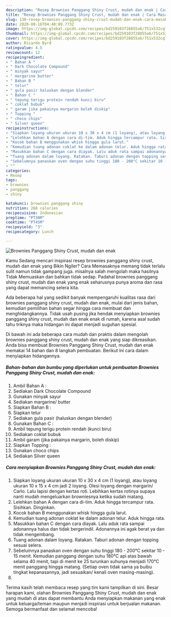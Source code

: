 ```yaml
---
description: "Resep Brownies Panggang Shiny Crust, mudah dan enak | Cara Masak Brownies Panggang Shiny Crust, mudah dan enak Yang Enak Dan Lezat"
title: "Resep Brownies Panggang Shiny Crust, mudah dan enak | Cara Masak Brownies Panggang Shiny Crust, mudah dan enak Yang Enak Dan Lezat"
slug: 130-resep-brownies-panggang-shiny-crust-mudah-dan-enak-cara-masak-brownies-panggang-shiny-crust-mudah-dan-enak-yang-enak-dan-lezat
date: 2020-08-16T04:40:09.773Z
image: https://img-global.cpcdn.com/recipes/bd259103f28855a6/751x532cq70/brownies-panggang-shiny-crust-mudah-dan-enak-foto-resep-utama.jpg
thumbnail: https://img-global.cpcdn.com/recipes/bd259103f28855a6/751x532cq70/brownies-panggang-shiny-crust-mudah-dan-enak-foto-resep-utama.jpg
cover: https://img-global.cpcdn.com/recipes/bd259103f28855a6/751x532cq70/brownies-panggang-shiny-crust-mudah-dan-enak-foto-resep-utama.jpg
author: Ricardo Byrd
ratingvalue: 4.5
reviewcount: 12
recipeingredient:
- " Bahan A "
- " Dark Chocolate Compound"
- " minyak sayur"
- " margarine butter"
- " Bahan B "
- " telur"
- " gula pasir haluskan dengan blender"
- " Bahan C "
- " tepung terigu protein rendah kunci biru"
- " coklat bubuk"
- " garam jika pakainya margarin boleh diskip"
- " Topping "
- " choco chips"
- " Silver queen"
recipeinstructions:
- "Siapkan loyang ukuran ukuran 10 x 30 x 4 cm (1 loyang), atau loyang ukuran 10 x 15 x 4 cm jadi 2 loyang. Olesi loyang dengan margarin/ Carlo. Lalu lapisi dengan kertas roti. Lebihkan kertas rotinya supaya nanti mudah mengeluarkan browniesnya ketika sudah matang."
- "Lelehkan bahan A dengan cara di-tim. Aduk hingga tercampur rata. Sisihkan. Dinginkan."
- "Kocok bahan B menggunakan whisk hingga gula larut."
- "Kemudian tuang adonan coklat ke dalam adonan telur. Aduk hingga rata."
- "Masukkan bahan C dengan cara diayak. Lalu aduk rata sampai adonannya halus dan tidak bergerindil. Adonannya ini agak berat ya dan tidak mengembang."
- "Tuang adonan dalam loyang. Ratakan. Taburi adonan dengan topping sesuai selera."
- "Sebelumnya panaskan oven dengan suhu tinggi 180 - 200°C sekitar 10 - 15 menit. Kemudian panggang dengan suhu 180°C api atas bawah selama 40 menit, tapi di menit ke 25 turunkan suhunya menjadi 170°C menit panggang hingga matang. (Setiap oven tidak sama ya buibu tingkat kepanasannya, jadi sesuaikan/ kenali oven masing-masing)."
- ""
categories:
- Resep
tags:
- brownies
- panggang
- shiny

katakunci: brownies panggang shiny 
nutrition: 268 calories
recipecuisine: Indonesian
preptime: "PT30M"
cooktime: "PT45M"
recipeyield: "3"
recipecategory: Lunch

---
```



![Brownies Panggang Shiny Crust, mudah dan enak](https://img-global.cpcdn.com/recipes/bd259103f28855a6/751x532cq70/brownies-panggang-shiny-crust-mudah-dan-enak-foto-resep-utama.jpg)

Kamu Sedang mencari inspirasi resep brownies panggang shiny crust, mudah dan enak yang Bikin Ngiler? Cara Memasaknya memang tidak terlalu sulit namun tidak gampang juga. misalnya salah mengolah maka hasilnya Tidak Memuaskan dan bahkan tidak sedap. Padahal brownies panggang shiny crust, mudah dan enak yang enak seharusnya punya aroma dan rasa yang dapat memancing selera kita.



Ada beberapa hal yang sedikit banyak mempengaruhi kualitas rasa dari brownies panggang shiny crust, mudah dan enak, mulai dari jenis bahan, kemudian pemilihan bahan segar hingga cara membuat dan menghidangkannya. Tidak usah pusing jika hendak menyiapkan brownies panggang shiny crust, mudah dan enak enak di rumah, karena asal sudah tahu triknya maka hidangan ini dapat menjadi suguhan spesial.


Di bawah ini ada beberapa cara mudah dan praktis dalam mengolah brownies panggang shiny crust, mudah dan enak yang siap dikreasikan. Anda bisa membuat Brownies Panggang Shiny Crust, mudah dan enak memakai 14 bahan dan 8 langkah pembuatan. Berikut ini cara dalam menyiapkan hidangannya.

<!--inarticleads1-->

##### Bahan-bahan dan bumbu yang diperlukan untuk pembuatan Brownies Panggang Shiny Crust, mudah dan enak:

1. Ambil  Bahan A :
1. Sediakan  Dark Chocolate Compound
1. Gunakan  minyak sayur
1. Sediakan  margarine/ butter
1. Siapkan  Bahan B :
1. Siapkan  telur
1. Sediakan  gula pasir (haluskan dengan blender)
1. Gunakan  Bahan C :
1. Ambil  tepung terigu protein rendah (kunci biru)
1. Sediakan  coklat bubuk
1. Ambil  garam (jika pakainya margarin, boleh diskip)
1. Siapkan  Topping :
1. Gunakan  choco chips
1. Sediakan  Silver queen




<!--inarticleads2-->

##### Cara menyiapkan Brownies Panggang Shiny Crust, mudah dan enak:

1. Siapkan loyang ukuran ukuran 10 x 30 x 4 cm (1 loyang), atau loyang ukuran 10 x 15 x 4 cm jadi 2 loyang. Olesi loyang dengan margarin/ Carlo. Lalu lapisi dengan kertas roti. Lebihkan kertas rotinya supaya nanti mudah mengeluarkan browniesnya ketika sudah matang.
1. Lelehkan bahan A dengan cara di-tim. Aduk hingga tercampur rata. Sisihkan. Dinginkan.
1. Kocok bahan B menggunakan whisk hingga gula larut.
1. Kemudian tuang adonan coklat ke dalam adonan telur. Aduk hingga rata.
1. Masukkan bahan C dengan cara diayak. Lalu aduk rata sampai adonannya halus dan tidak bergerindil. Adonannya ini agak berat ya dan tidak mengembang.
1. Tuang adonan dalam loyang. Ratakan. Taburi adonan dengan topping sesuai selera.
1. Sebelumnya panaskan oven dengan suhu tinggi 180 - 200°C sekitar 10 - 15 menit. Kemudian panggang dengan suhu 180°C api atas bawah selama 40 menit, tapi di menit ke 25 turunkan suhunya menjadi 170°C menit panggang hingga matang. (Setiap oven tidak sama ya buibu tingkat kepanasannya, jadi sesuaikan/ kenali oven masing-masing).
1. 




Terima kasih telah membaca resep yang tim kami tampilkan di sini. Besar harapan kami, olahan Brownies Panggang Shiny Crust, mudah dan enak yang mudah di atas dapat membantu Anda menyiapkan makanan yang enak untuk keluarga/teman maupun menjadi inspirasi untuk berjualan makanan. Semoga bermanfaat dan selamat mencoba!
